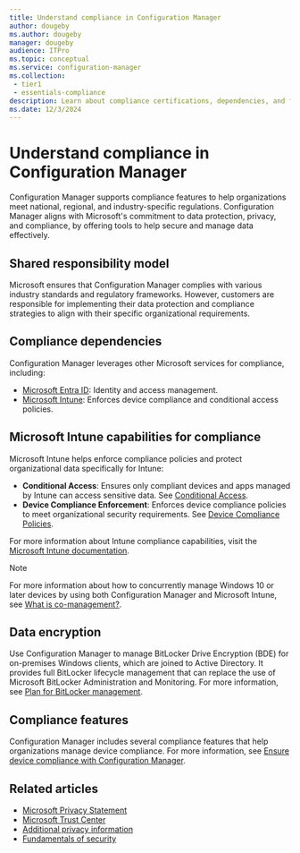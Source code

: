 ```yaml
---
title: Understand compliance in Configuration Manager
author: dougeby
ms.author: dougeby
manager: dougeby
audience: ITPro
ms.topic: conceptual
ms.service: configuration-manager
ms.collection: 
 - tier1
 - essentials-compliance
description: Learn about compliance certifications, dependencies, and features in Configuration Manager supporting data protection and regulatory requirements.
ms.date: 12/3/2024
---
```


# Understand compliance in Configuration Manager

Configuration Manager supports compliance features to help organizations meet national, regional, and industry-specific regulations. Configuration Manager aligns with Microsoft's commitment to data protection, privacy, and compliance, by offering tools to help secure and manage data effectively.

## Shared responsibility model

Microsoft ensures that Configuration Manager complies with various industry standards and regulatory frameworks. However, customers are responsible for implementing their data protection and compliance strategies to align with their specific organizational requirements.

## Compliance dependencies

Configuration Manager leverages other Microsoft services for compliance, including:

- [Microsoft Entra ID](/entra/fundamentals/whatis): Identity and access management.
- [Microsoft Intune](/mem/intune): Enforces device compliance and conditional access policies.

## Microsoft Intune capabilities for compliance

Microsoft Intune helps enforce compliance policies and protect organizational data specifically for Intune:

- **Conditional Access**: Ensures only compliant devices and apps managed by Intune can access sensitive data. See [Conditional Access](/mem/intune/protect/conditional-access).
- **Device Compliance Enforcement**: Enforces device compliance policies to meet organizational security requirements. See [Device Compliance Policies](/mem/intune/protect/device-compliance-get-started).

For more information about Intune compliance capabilities, visit the [Microsoft Intune documentation](/mem/intune).
> [!NOTE]
> For more information about how to concurrently manage Windows 10 or later devices by using both Configuration Manager and Microsoft Intune, see [What is co-management?](/mem/configmgr/comanage/overview).

## Data encryption

Use Configuration Manager to manage BitLocker Drive Encryption (BDE) for on-premises Windows clients, which are joined to Active Directory. It provides full BitLocker lifecycle management that can replace the use of Microsoft BitLocker Administration and Monitoring. For more information, see [Plan for BitLocker management](/mem/configmgr/protect/plan-design/bitlocker-management).

## Compliance features

Configuration Manager includes several compliance features that help organizations manage device compliance. For more information, see [Ensure device compliance with Configuration Manager](/mem/configmgr/compliance/understand/ensure-device-compliance).

## Related articles

- [Microsoft Privacy Statement](https://privacy.microsoft.com/privacystatement)
- [Microsoft Trust Center](https://www.microsoft.com/trust-center)
- [Additional privacy information](/mem/configmgr/core/plan-design/security/additional-privacy)
- [Fundamentals of security](/mem/configmgr/core/understand/fundamentals-of-security)
